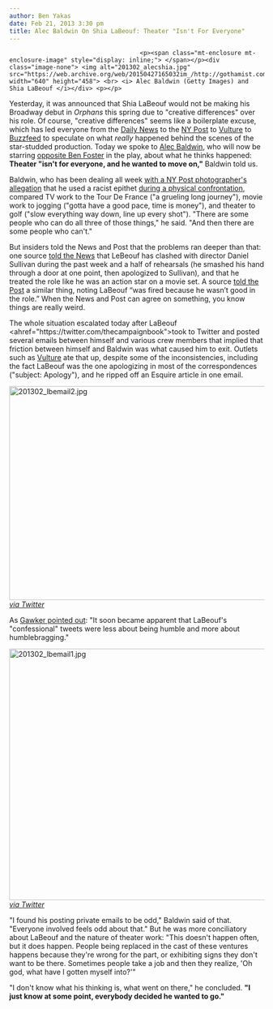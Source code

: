 ```yaml
---
author: Ben Yakas
date: Feb 21, 2013 3:30 pm
title: Alec Baldwin On Shia LaBeouf: Theater "Isn't For Everyone"
---
```


	
										<p><span class="mt-enclosure mt-enclosure-image" style="display: inline;"> </span></p><div class="image-none"> <img alt="201302_alecshia.jpg" src="https://web.archive.org/web/20150427165032im_/http://gothamist.com/attachments/byakas/201302_alecshia.jpg" width="640" height="458"> <br> <i> Alec Baldwin (Getty Images) and Shia LaBeouf </i></div> <p></p>

<p>Yesterday, it was announced that Shia LaBeouf would not be making his Broadway debut in <em>Orphans</em> this spring due to &quot;creative differences&quot; over his role. Of course, &quot;creative differences&quot; seems like a boilerplate excuse, which has led everyone from the <a href="https://web.archive.org/web/20150427165032/http://www.nydailynews.com/entertainment/gossip/confidential/shia-exit-leaves-orphans-tough-stage-article-1.1269334">Daily News</a> to the <a href="https://web.archive.org/web/20150427165032/http://www.nypost.com/p/pagesix/baldwin_shia_way_beef_sryapDDbiP62s0fzLSIXjM">NY Post</a> to <a href="https://web.archive.org/web/20150427165032/http://www.vulture.com/2013/02/labeouf-left-play-because-of-beef-with-baldwin.html">Vulture</a> to <a href="https://web.archive.org/web/20150427165032/http://www.buzzfeed.com/lyapalater/the-brief-but-mysterious-saga-of-shia-labeouf-dropping-out-o">Buzzfeed</a> to speculate on what <em>really </em>happened behind the scenes of the star-studded production. Today we spoke to <a href="https://web.archive.org/web/20150427165032/http://gothamist.com/tags/alecbaldwin">Alec Baldwin</a>, who will now be starring <a href="https://web.archive.org/web/20150427165032/http://artsbeat.blogs.nytimes.com/2013/02/21/ben-foster-will-replace-shia-labeouf-in-orphans/?smid=tw-share">opposite Ben Foster</a> in the play, about what he thinks happened: <strong>Theater &quot;isn&apos;t for everyone, and he wanted to move on,&quot;</strong> Baldwin told us.</p>

<p>Baldwin, who has been dealing all week <a href="https://web.archive.org/web/20150427165032/http://gothamist.com/2013/02/19/alec_baldwin_5.php">with a NY Post photographer&apos;s allegation</a> that he used a racist epithet <a href="https://web.archive.org/web/20150427165032/http://gothamist.com/2013/02/20/exclusive_alec_baldwin_witness.php">during a physical confrontation</a>, compared TV work to the Tour De France (&quot;a grueling long journey&quot;), movie work to jogging (&quot;gotta have a good pace, time is money&quot;), and theater to golf (&quot;slow everything way down, line up every shot&quot;). &quot;There are some people who can do all three of those things,&quot; he said. &quot;And then there are some people who can&apos;t.&quot;</p>

<p>But insiders told the News and Post that the problems ran deeper than that: one source <a href="www.nydailynews.com/entertainment/gossip/confidential/shia-exit-leaves-orphans-tough-stage-article-1.1269334">told the News</a> that LeBeouf has clashed with director Daniel Sullivan during the past week and a half of rehearsals (he smashed his hand through a door at one point, then apologized to Sullivan), and that he treated the role like he was an action star on a movie set. A source <a href="https://web.archive.org/web/20150427165032/http://www.nypost.com/p/pagesix/baldwin_shia_way_beef_sryapDDbiP62s0fzLSIXjM">told the Post</a> a similar thing, noting LaBeouf &#x201C;was fired because he wasn&#x2019;t good in the role.&#x201D; When the News and Post can agree on something, you know things are really weird.</p>

<p>The whole situation escalated today after LaBeouf &lt;ahref=&quot;https://twitter.com/thecampaignbook&quot;&gt;took to Twitter and posted several emails between himself and various crew members that implied that friction between himself and Baldwin was what caused him to exit. Outlets such as <a href="https://web.archive.org/web/20150427165032/http://www.vulture.com/2013/02/labeouf-left-play-because-of-beef-with-baldwin.html">Vulture</a> ate that up, despite some of the inconsistencies, including the fact LaBeouf was the one apologizing in most of the correspondences (&quot;subject: Apology&quot;), and he ripped off an Esquire article in one email.</p>

<p><span class="mt-enclosure mt-enclosure-image" style="display: inline;"> </span></p><div class="image-none"> <img alt="201302_lbemail2.jpg" src="https://web.archive.org/web/20150427165032im_/http://gothamist.com/attachments/byakas/201302_lbemail2.jpg" width="640" height="422"> <br> <i> <a href="https://web.archive.org/web/20150427165032/https://twitter.com/thecampaignbook/status/304329020831592448">via Twitter</a></i></div> <p></p>

<p>As <a href="https://web.archive.org/web/20150427165032/http://gawker.com/5985954/shia-labeouf-plagiarized-his-apology-to-alec-baldwin-from-esquires-how-to-be-a-man">Gawker pointed out</a>: &quot;It soon became apparent that LaBeouf&apos;s &quot;confessional&quot; tweets were less about being humble and more about humblebragging.&quot;</p>

<p><span class="mt-enclosure mt-enclosure-image" style="display: inline;"> </span></p><div class="image-none"> <img alt="201302_lbemail1.jpg" src="https://web.archive.org/web/20150427165032im_/http://gothamist.com/attachments/byakas/201302_lbemail1.jpg" width="640" height="496"> <br> <i> <a href="https://web.archive.org/web/20150427165032/https://twitter.com/thecampaignbook/status/304333854578204672/photo/1">via Twitter</a></i></div> <p></p>

<p>&quot;I found his posting private emails to be odd,&quot; Baldwin said of that. &quot;Everyone involved feels odd about that.&quot; But he was more conciliatory about LaBeouf and the nature of theater work: &quot;This doesn&apos;t happen often, but it does happen. People being replaced in the cast of these ventures happens because they&apos;re wrong for the part, or exhibiting signs they don&apos;t want to be there. Sometimes people take a job and then they realize, &apos;Oh god, what have I gotten myself into?&apos;&quot; </p>

<p>&quot;I don&apos;t know what his thinking is, what went on there,&quot; he concluded. <strong>&quot;I just know at some point, everybody decided he wanted to go.&quot;</strong></p>					
										
									
				